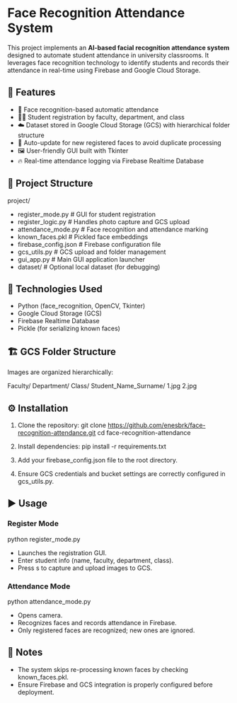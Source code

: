 # Face Recognition Attendance System

This project implements an **AI-based facial recognition attendance system** designed to automate student attendance in university classrooms. It leverages face recognition technology to identify students and records their attendance in real-time using Firebase and Google Cloud Storage.

## 🚀 Features

- 📸 Face recognition-based automatic attendance
- 🧑‍🎓 Student registration by faculty, department, and class
- ☁️ Dataset stored in Google Cloud Storage (GCS) with hierarchical folder structure
- 🔄 Auto-update for new registered faces to avoid duplicate processing
- 🖼️ User-friendly GUI built with Tkinter
- 🔥 Real-time attendance logging via Firebase Realtime Database

## 📁 Project Structure

project/

 - register_mode.py           # GUI for student registration
 - register_logic.py          # Handles photo capture and GCS upload
 - attendance_mode.py         # Face recognition and attendance marking
 - known_faces.pkl            # Pickled face embeddings
 - firebase_config.json       # Firebase configuration file
 - gcs_utils.py               # GCS upload and folder management
 - gui_app.py                 # Main GUI application launcher
 - dataset/                   # Optional local dataset (for debugging)

## 🧰 Technologies Used

- Python (face_recognition, OpenCV, Tkinter)
- Google Cloud Storage (GCS)
- Firebase Realtime Database
- Pickle (for serializing known faces)

## 🏗️ GCS Folder Structure

Images are organized hierarchically:

Faculty/
    Department/
        Class/
            Student_Name_Surname/
                1.jpg
                2.jpg    


## ⚙️ Installation

1. Clone the repository:
   git clone https://github.com/enesbrk/face-recognition-attendance.git
   cd face-recognition-attendance

2. Install dependencies:
   pip install -r requirements.txt

3. Add your firebase_config.json file to the root directory.

4. Ensure GCS credentials and bucket settings are correctly configured in gcs_utils.py.

## ▶️ Usage

### Register Mode

python register_mode.py

- Launches the registration GUI.
- Enter student info (name, faculty, department, class).
- Press s to capture and upload images to GCS.

### Attendance Mode

python attendance_mode.py

- Opens camera.
- Recognizes faces and records attendance in Firebase.
- Only registered faces are recognized; new ones are ignored.

## 📌 Notes

- The system skips re-processing known faces by checking known_faces.pkl.
- Ensure Firebase and GCS integration is properly configured before deployment.

